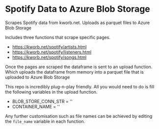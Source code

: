 # Spotify Data to Azure Blob Storage
Scrapes Spotify data from kworb.net. Uploads as parquet files to Azure Blob Storage

Includes three functions that scrape specific pages.
- https://kworb.net/spotify/artists.html
- https://kworb.net/spotify/listeners.html
- https://kworb.net/spotify/songs.html


Once the pages are scraped the dataframe is sent to an upload function. Which uploads the dataframe from memory into a parquet file that is uploaded to Azure Blob Storage


This repo is incredibly plug-n-play friendly. All you would need to do is fill the following variables in the upload function. 
- BLOB_STORE_CONN_STR = ''
- CONTAINER_NAME = ''

Any further customisation such as file names can be achieved by editing the `file_name` variable in each function. 
